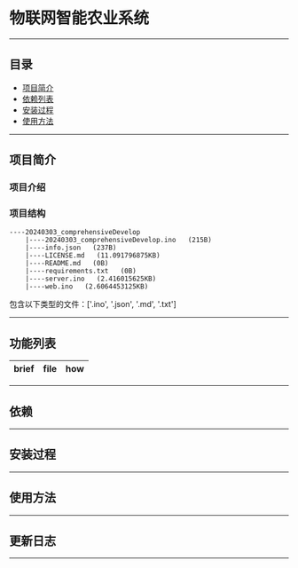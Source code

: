 # 物联网智能农业系统
***
## 目录
- [项目简介](#项目简介)
- [依赖列表](#依赖列表)
- [安装过程](#安装过程)
- [使用方法](#使用方法)

***
## 项目简介

### 项目介绍

### 项目结构
``` shell
----20240303_comprehensiveDevelop
    |----20240303_comprehensiveDevelop.ino   (215B)
    |----info.json   (237B)
    |----LICENSE.md   (11.091796875KB)
    |----README.md   (0B)
    |----requirements.txt   (0B)
    |----server.ino   (2.416015625KB)
    |----web.ino   (2.6064453125KB)
```
包含以下类型的文件：['.ino', '.json', '.md', '.txt']

***
## 功能列表
|brief|file|how|
|:-:|:-:|:-:|

***
## 依赖

***
## 安装过程

***
## 使用方法

***
## 更新日志

***
